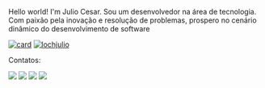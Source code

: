   Hello world! I'm Julio Cesar.
  Sou um desenvolvedor na área de tecnologia. Com paixão pela inovação e resolução de problemas, prospero no cenário dinâmico do desenvolvimento de software

[![card](https://github-readme-stats.vercel.app/api?username=lochjulio&theme=Tokyonight&show_icons=true)](https://github.com/anuraghazra/github-readme-stats)
[![lochjulio](https://github-readme-stats.vercel.app/api/top-langs/?username=lochjulio&hide=html&layout=compact&theme=Tokyonight)](https://github.com/anuraghazra/github-readme-stats)

  Contatos:

<img src="https://img.shields.io/badge/WhatsApp-25D366?style=for-the-badge&logo=whatsapp&logoColor=white" />
<img src="https://img.shields.io/badge/Gmail-D14836?style=for-the-badge&logo=gmail&logoColor=white" />
<img src="https://img.shields.io/badge/Instagram-E4405F?style=for-the-badge&logo=instagram&logoColor=white" />
<img src="https://img.shields.io/badge/LinkedIn-0077B5?style=for-the-badge&logo=linkedin&logoColor=white" />

